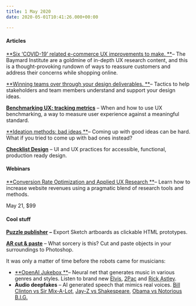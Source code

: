 ```yaml
---
title: 1 May 2020
date: 2020-05-01T10:41:26.000+00:00

---
```

#### Articles

[**Six ‘COVID-19’ related e-commerce UX improvements to make. **](https://baymard.com/blog/covid-19-ux-improvements)– The Baymard Institute are a goldmine of in-depth UX research content, and this is a thought-provoking rundown of ways to reassure customers and address their concerns while shopping online.

[**Winning teams over through your design deliverables. **](https://www.uxmatters.com/mt/archives/2020/05/winning-teams-over-through-your-design-deliverables.php)– Tactics to help stakeholders and team members understand and support your design ideas.

[**Benchmarking UX: tracking metrics**](https://www.nngroup.com/articles/benchmarking-ux/) – When and how to use UX benchmarking, a way to measure user experience against a meaningful standard.

[**Ideation methods: bad ideas **](https://www.interaction-design.org/literature/article/ideation-methods-bad-ideas)– Coming up with good ideas can be hard. What if you tried to come up with bad ones instead?

[**Checklist Design**](https://www.checklist.design/) – UI and UX practices for accessible, functional, production ready design.

#### **Webinars**

[**Conversion Rate Optimization and Applied UX Research **](https://www.nngroup.com/online-seminars/cro-ux-research/)– Learn how to increase website revenues using a pragmatic blend of research tools and methods.

May 21, $99

#### **Cool stuff**

[**Puzzle publisher**](https://github.com/ingrammicro/puzzle-publisher) **–** Export Sketch artboards as clickable HTML prototypes.

[**AR cut & paste**](https://twitter.com/cyrildiagne/status/1256916982764646402) – What sorcery is this? Cut and paste objects in your surroundings to Photoshop.

It was only a matter of time before the robots came for musicians:

* [**OpenAI Jukebox **](https://openai.com/blog/jukebox/)– Neural net that generates music in various genres and styles. Listen to brand new [Elvis](https://soundcloud.com/openai_audio/rock-in-the-style-of-elvis-4), [2Pac](https://soundcloud.com/openai_audio/jukebox-novel_riffs-4) and [Rick Astley](https://soundcloud.com/openai_audio/jukebox-914891098).
* **Audio deepfakes** – AI generated speech that mimics real voices. [Bill Clinton vs Sir Mix-A-Lot](https://www.youtube.com/watch?v=Jt7iFD_USwc), [Jay-Z vs Shakespeare](https://lbry.tv/@VocalSynthesis:2/jay-z-raps-the-to-be-or-not-to-be:8), [Obama vs Notorious B.I.G.](https://www.youtube.com/watch?v=AXUGCAlLGQY)